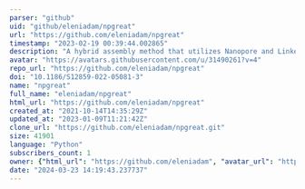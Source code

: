 ```yaml
---
parser: "github"
uid: "github/eleniadam/npgreat"
url: "https://github.com/eleniadam/npgreat"
timestamp: "2023-02-19 00:39:44.002865"
description: "A hybrid assembly method that utilizes Nanopore and Linked-Reads datasets for the assembly of the human subtelomere regions."
avatar: "https://avatars.githubusercontent.com/u/31490261?v=4"
repo_url: "https://github.com/eleniadam/npgreat"
doi: "10.1186/S12859-022-05081-3"
name: "npgreat"
full_name: "eleniadam/npgreat"
html_url: "https://github.com/eleniadam/npgreat"
created_at: "2021-10-14T14:35:29Z"
updated_at: "2023-01-09T11:21:42Z"
clone_url: "https://github.com/eleniadam/npgreat.git"
size: 41901
language: "Python"
subscribers_count: 1
owner: {"html_url": "https://github.com/eleniadam", "avatar_url": "https://avatars.githubusercontent.com/u/31490261?v=4", "login": "eleniadam", "type": "User"}
date: "2024-03-23 14:19:43.237737"
---
```

